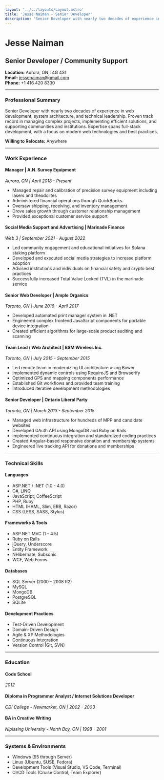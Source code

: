 ```yaml
---
layout: '../../layouts/Layout.astro'
title: 'Jesse Naiman - Senior Developer'
description: 'Senior Developer with nearly two decades of experience in web development, community support, and technical leadership'
---
```


# Jesse Naiman
## Senior Developer / Community Support

**Location:** Aurora, ON L4G 4S1  
**Email:** jessenaiman@gmail.com  
**Phone:** +1 416 420 8330

---

### Professional Summary

Senior Developer with nearly two decades of experience in web development, system architecture, and technical leadership. Proven track record in managing complex projects, implementing efficient solutions, and supporting communities and institutions. Expertise spans full-stack development, with a focus on modern web technologies and best practices.

**Willing to Relocate:** Anywhere

---

### Work Experience

#### Manager | A.N. Survey Equipment
*Aurora, ON | April 2018 - Present*

- Managed repair and calibration of precision survey equipment including lasers and theodolites
- Administered financial operations through QuickBooks
- Oversaw shipping, receiving, and inventory management
- Drove sales growth through customer relationship management
- Provided exceptional customer service support

#### Social Media Support and Advertising | Marinade Finance
*Web 3 | September 2021 - August 2022*

- Led community engagement and educational initiatives for Solana staking platform
- Developed and executed social media strategies to increase platform adoption
- Advised institutions and individuals on financial safety and crypto best practices
- Successfully increased Total Value Locked (TVL) in the marinade service

#### Senior Web Developer | Ample Organics
*Toronto, ON | June 2016 - April 2017*

- Developed automated print manager system in .NET
- Engineered complex frontend JavaScript components for portable device integration
- Created efficient algorithms for large-scale product auditing and scanning

#### Team Lead / Web Architect | BSM Wireless Inc.
*Toronto, ON | July 2015 - September 2015*

- Led remote team in modernizing UI architecture using Bower
- Implemented dynamic controls using RequireJS and Browserify
- Optimized GPS and mapping components performance
- Established Git workflows and provided team training
- Introduced iterative development methodologies

#### Senior Developer | Ontario Liberal Party
*Toronto, ON | March 2013 - September 2015*

- Managed web infrastructure for hundreds of MPP and candidate websites
- Developed OAuth API using MongoDB and Ruby on Rails
- Implemented continuous integration and standardized coding practices
- Created Angular-based responsive donation and membership systems
- Engineered live tracking API for donations and memberships

---

### Technical Skills

#### Languages
- ASP.NET / .NET (1.0 - 4.0)
- C#, LINQ
- JavaScript, CoffeeScript
- PHP, Ruby
- HTML (HAML, Slim, ERB, Razor)
- CSS (LESS, SASS, Stylus)

#### Frameworks & Tools
- ASP.NET MVC (1 - 4.5)
- Ruby on Rails
- jQuery, Underscore
- Entity Framework
- NHibernate, Subsonic
- WCF, Web Forms

#### Databases
- SQL Server (2000 - 2008 R2)
- MySQL
- MongoDB
- PostgreSQL
- SQLite

#### Development Practices
- Test-Driven Development
- Domain-Driven Design
- Agile & XP Methodologies
- Continuous Integration
- Version Control (Git, SVN)

---

### Education

#### Code School
*2012*

#### Diploma in Programmer Analyst / Internet Solutions Developer
*CDI College - Newmarket, ON | 2002 - 2003*

#### BA in Creative Writing
*Nipissing University - North Bay, ON | 1998 - 2001*

---

### Systems & Environments
- Windows (95 through Server)
- Linux (Ubuntu, SUSE, Fedora)
- Development Tools (Visual Studio, VS Code, Terminal)
- CI/CD Tools (Cruise Control, Team Explorer)
